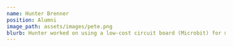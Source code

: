 ```yaml
---
name: Hunter Brenner
position: Alumni
image_path: assets/images/pete.png
blurb: Hunter worked on using a low-cost circuit board (Microbit) for measuring water salinity
---
```

